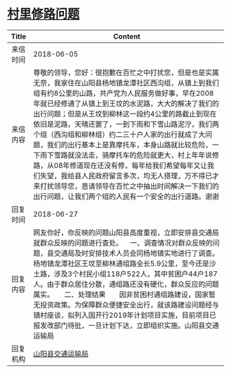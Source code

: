 # <a href="http://www.shangluo.gov.cn/zmhd/ldxxxx.jsp?urltype=leadermail.LeaderMailContentUrl&wbtreeid=1112&leadermailid=4743">村里修路问题</a>
|Title|Content|
|:---:|---|
|来信时间|2018-06-05|
|来信内容|尊敬的领导，您好：很抱歉在百忙之中打扰您，但是也是实属无奈，我家住在山阳县杨地镇龙潭社区西沟组，从镇上到我们组有约8公里的山路，共产党为人民服务做好事，早在2008年就已经修通了从镇上到王坟的水泥路，大大的解决了我们的出行问题；但是从王坟到柳林这一段约4公里的路截止到现在依旧是泥路，天晴还罢了，一到下雨和下雪山路泥泞，我们两个组（西沟组和柳林组）约二三十户人家的出行就成了大问题，我们的出行基本上是靠摩托车，本身山路就比较危险，一下雨下雪路就没法走，骑摩托车的危险就更大，村上年年说修路，从08年修道现在还没有修，每年给我们希望每年又让我们失望，我给县人民政府留言多次，均无人搭理，万不得已才来打扰领导您，恳请领导在百忙之中抽出时间解决一下我们的出行问题，让我们两个组的人民有一个安全的出行道路。谢谢|
|回复时间|2018-06-27|
|回复内容|网友你好，你反映的问题山阳县高度重视，立即安排县交通局就群众反映的问题进行查处。    一、调查情况对群众反映的问题，县交通局及时安排技术人员会同杨地镇实地进行了调查。杨地镇龙潭社区王坟至柳林通组路全长5.9公里，至今还是沙土路，涉及3个村民小组118户522人，其中贫困户44户187人。由于群众居住分散，通组路还没有硬化，群众反应的问题属实。　　二、处理结果　　因非贫困村通组路建设，国家暂无投资政策。为保障群众便捷安全出行，就该路建设问题经与镇村座谈，拟列入国开行2019年计划项目实施，目前项目已报发改部门待批，一旦计划下达，立即组织实施。山阳县交通运输局|
|回复机构|<a href="../../categories/agencies/山阳县交通运输局.md">山阳县交通运输局</a>|

